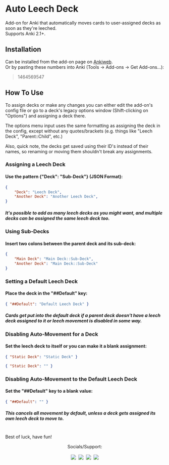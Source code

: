 # Auto Leech Deck
Add-on for Anki that automatically moves cards to user-assigned decks as soon as they're leeched.  
Supports Anki 2.1+.  

## Installation
Can be installed from the add-on page on [Ankiweb](https://ankiweb.net).  
Or by pasting these numbers into Anki (Tools -> Add-ons -> Get Add-ons...):  

> 1464569547

## How To Use

To assign decks or make any changes you can either edit the add-on's config file or go to a deck's legacy options window (Shift-clicking on "Options") and assigning a deck there.  

The options menu input uses the same formatting as assigning the deck in the config, except without any quotes/brackets (e.g. things like "Leech Deck", "Parent::Child", etc.)

Also, quick note, the decks get saved using their ID's instead of their names, so renaming or moving them shouldn't break any assignments.

### Assigning a Leech Deck
#### Use the pattern {"Deck": "Sub-Deck"} (JSON Format):
```json
{
    "Deck": "Leech Deck",
    "Another Deck": "Another Leech Deck",
}
```
##### It's possible to add as many leech decks as you might want, and multiple decks can be assigned  the same leech deck too.

### Using Sub-Decks
#### Insert two colons between the parent deck and its sub-deck:
```json
{
    "Main Deck": "Main Deck::Sub-Deck",
    "Another Deck": "Main Deck::Sub-Deck"
}
```

### Setting a Default Leech Deck
#### Place the deck in the "##Default" key:
```json
{ "##Default": "Default Leech Deck" }
```
##### Cards get put into the default deck if a parent deck doesn't have a leech deck assigned to it or leech movement is disabled in some way.

### Disabling Auto-Movement for a Deck
#### Set the leech deck to itself or you can make it a blank assignment:
```json
{ "Static Deck": "Static Deck" }
```
```json
{ "Static Deck": "" }
```

### Disabling Auto-Movement to the Default Leech Deck
#### Set the "##Default" key to a blank value:
```json
{ "##Default": "" }
```
##### This cancels all movement by default, unless a deck gets assigned its own leech deck to move to. <br><br>

Best of luck, have fun!

<div align="center">Socials/Support:</div><br>

<div align="center"><a href="https://github.com/iamjustkoi/AutoLeechDeck"><img src="https://i.imgur.com/O9GP8el.png"></a>&nbsp;&nbsp;<a href="https://twitter.com/home"><img src="https://i.imgur.com/EcvLG65.png"></a>&nbsp;&nbsp;<a href="https://ko-fi.com/iamjustkoi"><img src="https://i.imgur.com/9LyzzhD.png"></a>&nbsp;&nbsp;<a href="https://i.imgur.com/EUX61X3.png"><img src="https://i.imgur.com/0iuIV8b.png"></a></div>
